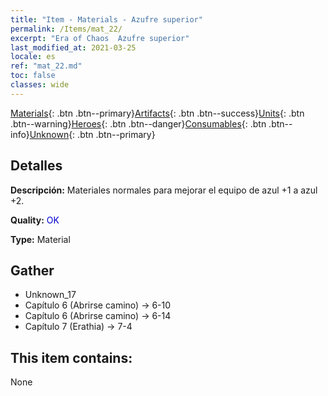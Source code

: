 ```yaml
---
title: "Item - Materials - Azufre superior"
permalink: /Items/mat_22/
excerpt: "Era of Chaos  Azufre superior"
last_modified_at: 2021-03-25
locale: es
ref: "mat_22.md"
toc: false
classes: wide
---
```

 [Materials](/es/Items/){: .btn .btn--primary}[Artifacts](/es/Items/Artifacts/){: .btn .btn--success}[Units](/es/Items/Units/){: .btn .btn--warning}[Heroes](/es/Items/Heroes/){: .btn .btn--danger}[Consumables](/es/Items/Consumables/){: .btn .btn--info}[Unknown](/es/Items/Unknown/){: .btn .btn--primary}

## Detalles
 **Descripción:** Materiales normales para mejorar el equipo de azul +1 a azul +2.

 **Quality:** <span style="color: #0000CD">OK</span>

 **Type:** Material

## Gather

*    Unknown_17 
*    Capítulo 6 (Abrirse camino) -> 6-10 
*    Capítulo 6 (Abrirse camino) -> 6-14 
*    Capítulo 7 (Erathia) -> 7-4 

## This item contains:

  None

